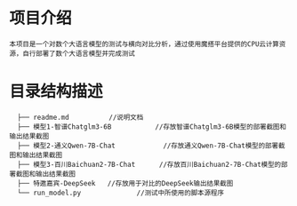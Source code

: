 # 项目介绍
    本项目是一个对数个大语言模型的测试与横向对比分析，通过使用魔搭平台提供的CPU云计算资源，自行部署了数个大语言模型并完成测试
# 目录结构描述
```
  ├── readme.md          //说明文档
  ├── 模型1-智谱Chatglm3-6B           //存放智谱Chatglm3-6B模型的部署截图和输出结果截图
  ├── 模型2-通义Qwen-7B-Chat            //存放通义Qwen-7B-Chat模型的部署截图和输出结果截图
  ├── 模型3-百川Baichuan2-7B-Chat      //存放百川Baichuan2-7B-Chat模型的部署截图和输出结果截图
  ├── 特邀嘉宾-DeepSeek   //存放用于对比的DeepSeek输出结果截图
  └── run_model.py              //测试中所使用的脚本源程序
```
